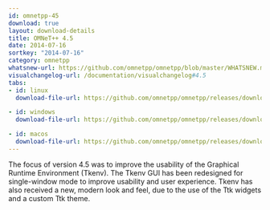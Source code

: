 ```yaml
---
id: omnetpp-45
download: true
layout: download-details
title: OMNeT++ 4.5
date: 2014-07-16
sortkey: "2014-07-16"
category: omnetpp
whatsnew-url: https://github.com/omnetpp/omnetpp/blob/master/WHATSNEW.md#omnet-45-june-2014
visualchangelog-url: /documentation/visualchangelog#4.5
tabs:
- id: linux
  download-file-url: https://github.com/omnetpp/omnetpp/releases/download/omnetpp-4.5/omnetpp-4.5-src.tgz

- id: windows
  download-file-url: https://github.com/omnetpp/omnetpp/releases/download/omnetpp-4.5/omnetpp-4.5-src-windows.zip

- id: macos
  download-file-url: https://github.com/omnetpp/omnetpp/releases/download/omnetpp-4.5/omnetpp-4.5-src.tgz
---
```


The focus of version 4.5 was to improve the usability of the Graphical Runtime
Environment (Tkenv). The Tkenv GUI has been redesigned for single-window mode to
improve usability and user experience. Tkenv has also received a new, modern
look and feel, due to the use of the Ttk widgets and a custom Ttk theme.
